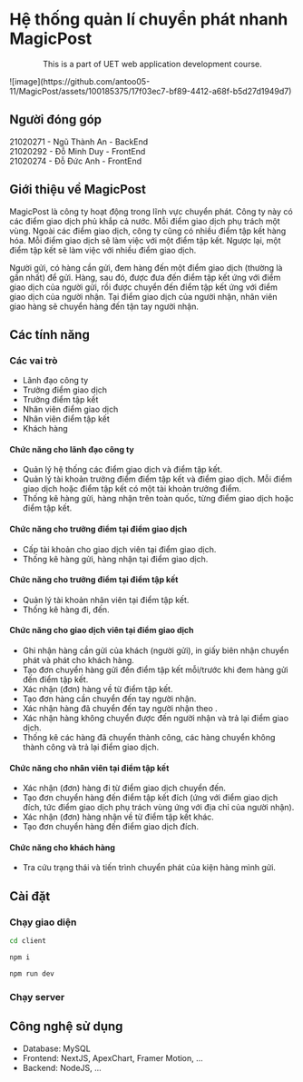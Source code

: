 # Hệ thống quản lí chuyển phát nhanh MagicPost
<p align="center">This is a part of UET web application development course.</p>
![image](https://github.com/antoo05-11/MagicPost/assets/100185375/17f03ec7-bf89-4412-a68f-b5d27d1949d7)

## Người đóng góp
21020271 - Ngũ Thành An - BackEnd </br>
21020292 - Đỗ Minh Duy - FrontEnd </br>
21020274 - Đỗ Đức Anh - FrontEnd

## Giới thiệu về MagicPost
MagicPost là công ty hoạt động trong lĩnh vực chuyển phát. Công ty này có các điểm giao dịch phủ khắp cả nước. Mỗi điểm giao dịch phụ trách một vùng. Ngoài các điểm giao dịch, công ty cũng có nhiều điểm tập kết hàng hóa. Mỗi điểm giao dịch sẽ làm việc với một điểm tập kết. Ngược lại, một điểm tập kết sẽ làm việc với nhiều điểm giao dịch.


Người gửi, có hàng cần gửi, đem hàng đến một điểm giao dịch (thường là gần nhất) để gửi. Hàng, sau đó, được đưa đến điểm tập kết ứng với điểm giao dịch của người gửi, rồi được chuyển đến điểm tập kết ứng với điểm giao dịch của người nhận. Tại điểm giao dịch của người nhận, nhân viên giao hàng sẽ chuyển hàng đến tận tay người nhận.

## Các tính năng
### Các vai trò
- Lãnh đạo công ty
- Trưởng điểm giao dịch
- Trưởng điểm tập kết
- Nhân viên điểm giao dịch
- Nhân viên điểm tập kết
- Khách hàng
#### Chức năng cho lãnh đạo công ty
- Quản lý hệ thống các điểm giao dịch và điểm tập kết.
- Quản lý tài khoản trưởng điểm điểm tập kết và điểm giao dịch. Mỗi điểm giao dịch hoặc điểm tập kết có một tài khoản trưởng điểm.
- Thống kê hàng gửi, hàng nhận trên toàn quốc, từng điểm giao dịch hoặc điểm tập kết.
#### Chức năng cho trưởng điểm tại điểm giao dịch
- Cấp tài khoản cho giao dịch viên tại điểm giao dịch.
- Thống kê hàng gửi, hàng nhận tại điểm giao dịch.
#### Chức năng cho trưởng điểm tại điểm tập kết
- Quản lý tài khoản nhân viên tại điểm tập kết.
- Thống kê hàng đi, đến.
#### Chức năng cho giao dịch viên tại điểm giao dịch
- Ghi nhận hàng cần gửi của khách (người gửi), in giấy biên nhận chuyển phát và phát cho khách hàng.
- Tạo đơn chuyển hàng gửi đến điểm tập kết mỗi/trước khi đem hàng gửi đến điểm tập kết.
- Xác nhận (đơn) hàng về từ điểm tập kết.
- Tạo đơn hàng cần chuyển đến tay người nhận.
- Xác nhận hàng đã chuyển đến tay người nhận theo .
- Xác nhận hàng không chuyển được đến người nhận và trả lại điểm giao dịch.
- Thống kê các hàng đã chuyển thành công, các hàng chuyển không thành công và trả lại điểm giao dịch.
#### Chức năng cho nhân viên tại điểm tập kết
- Xác nhận (đơn) hàng đi từ điểm giao dịch chuyển đến.
- Tạo đơn chuyển hàng đến điểm tập kết đích (ứng với điểm giao dịch đích, tức điểm giao dịch phụ trách vùng ứng với địa chỉ của người nhận).
- Xác nhận (đơn) hàng nhận về từ điểm tập kết khác.
- Tạo đơn chuyển hàng đến điểm giao dịch đích.
#### Chức năng cho khách hàng
- Tra cứu trạng thái và tiến trình chuyển phát của kiện hàng mình gửi.

## Cài đặt
### Chạy giao diện
```sh
cd client
```
```sh
npm i
```
```sh
npm run dev
```
### Chạy server

## Công nghệ sử dụng
- Database: MySQL
- Frontend: NextJS, ApexChart, Framer Motion, ...
- Backend: NodeJS, ...
